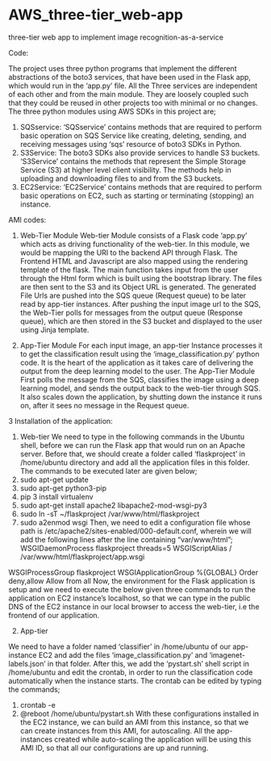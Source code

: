 # AWS_three-tier_web-app
three-tier web app to implement image recognition-as-a-service

Code:

The project uses three python programs that implement the different abstractions of the boto3 services, that have been used in the Flask app, which would run in the ‘app.py’ file. All the Three services are independent of each other and from the main module. They are loosely coupled such that they could be reused in other projects too with minimal or no changes. The three python modules using AWS SDKs in this project are;
1. SQSservice: ‘SQSservice’ contains methods that are required to perform basic operation on SQS Service like creating, deleting, sending, and receiving messages using ‘sqs’ resource of boto3 SDKs in Python.
2. S3Service: The boto3 SDKs also provide services to handle S3 buckets. ‘S3Service’ contains the methods that represent the Simple Storage Service (S3) at higher level client visibility. The methods help in uploading and downloading files to and from the S3 buckets.
3. EC2Service: ‘EC2Service’ contains methods that are required to perform basic operations on EC2, such as starting or terminating (stopping) an instance.

AMI codes:

1. Web-Tier Module
Web-tier Module consists of a Flask code ‘app.py’ which acts as driving functionality of the web-tier. In this module, we would be mapping the URI to the backend API through Flask. The Frontend HTML and Javascript are also mapped using the rendering template of the flask. The main function takes input from the user through the Html form which is built using the bootstrap library. The files are then sent to the S3 and its Object URL is generated. The generated File Urls are pushed into the SQS queue (Request queue) to be later read by app-tier instances. After pushing the input image url to the SQS, the Web-Tier polls for messages from the output queue (Response queue), which are then stored in the S3 bucket and displayed to the user using Jinja template.

2. App-Tier Module
For each input image, an app-tier Instance processes it to get the classification result using the ‘image_classification.py’ python code. It is the heart of the application as it takes care of delivering the output from the deep learning model to the user. The App-Tier Module First polls the message from the SQS, classifies the image using a deep learning model, and sends the output back to the web-tier through SQS. It also scales down the application, by shutting down the instance it runs on, after it sees no message in the Request queue.


3 Installation of the application:

1. Web-tier
We need to type in the following commands in the Ubuntu shell, before we can run the Flask app that would run on an Apache server. Before that, we should create a folder called ‘flaskproject’ in /home/ubuntu directory and add all the application files in this folder. The commands to be executed later are given below;
1. sudo apt-get update
2. sudo apt-get python3-pip
3. pip 3 install virtualenv
4. sudo apt-get install apache2 libapache2-mod-wsgi-py3
5. sudo ln -sT ~/flaskproject /var/www/html/flaskproject
6. sudo a2enmod wsgi
Then, we need to edit a configuration file whose path is /etc/apache2/sites-enabled/000-default.conf, wherein we will add the following lines after the line containing “var/www/html”;
WSGIDaemonProcess flaskproject threads=5
WSGIScriptAlias / /var/www/html/flaskproject/app.wsgi
<Directory flaskproject>
WSGIProcessGroup flaskproject
WSGIApplicationGroup %{GLOBAL}
Order deny,allow
Allow from all
</Directory>
Now, the environment for the Flask application is setup and we need to execute the below given three commands to run the application on EC2 instance’s localhost, so that we can type in the public DNS of the EC2 instance in our local browser to access the web-tier, i.e the frontend of our application.

2. App-tier

We need to have a folder named ‘classifier’ in /home/ubuntu of our app-instance EC2 and add the files ‘image_classification.py’ and ‘imagenet-labels.json’ in that folder. After this, we add the ‘pystart.sh’ shell script in /home/ubuntu and edit the crontab, in order to run the classification code automatically when the instance starts. The crontab can be edited by typing the commands;
1. crontab -e
2. @reboot /home/ubuntu/pystart.sh
With these configurations installed in the EC2 instance, we can build an AMI from this instance, so that we can create instances from this AMI, for autoscaling. All the app-instances created while auto-scaling the application will be using this AMI ID, so that all our configurations are up and running.
